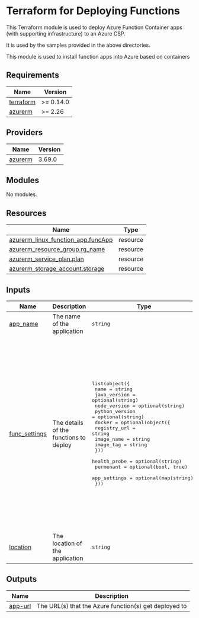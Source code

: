 # Terraform for Deploying Functions

This Terraform module is used to deploy Azure Function Container apps (with supporting infrastructure) to an Azure CSP.

It is used by the samples provided in the above directories.

<!-- BEGIN_TF_DOCS -->
This module is used to install function apps into Azure
based on containers

## Requirements

| Name | Version |
|------|---------|
| <a name="requirement_terraform"></a> [terraform](#requirement\_terraform) | >= 0.14.0 |
| <a name="requirement_azurerm"></a> [azurerm](#requirement\_azurerm) | >= 2.26 |

## Providers

| Name | Version |
|------|---------|
| <a name="provider_azurerm"></a> [azurerm](#provider\_azurerm) | 3.69.0 |

## Modules

No modules.

## Resources

| Name | Type |
|------|------|
| [azurerm_linux_function_app.funcApp](https://registry.terraform.io/providers/hashicorp/azurerm/latest/docs/resources/linux_function_app) | resource |
| [azurerm_resource_group.rg_name](https://registry.terraform.io/providers/hashicorp/azurerm/latest/docs/resources/resource_group) | resource |
| [azurerm_service_plan.plan](https://registry.terraform.io/providers/hashicorp/azurerm/latest/docs/resources/service_plan) | resource |
| [azurerm_storage_account.storage](https://registry.terraform.io/providers/hashicorp/azurerm/latest/docs/resources/storage_account) | resource |

## Inputs

| Name | Description | Type | Default | Required |
|------|-------------|------|---------|:--------:|
| <a name="input_app_name"></a> [app\_name](#input\_app\_name) | The name of the application | `string` | `"testapp"` | no |
| <a name="input_func_settings"></a> [func\_settings](#input\_func\_settings) | The details of the functions to deploy | <pre>list(object({<br>    name           = string<br>    java_version   = optional(string)<br>    node_version   = optional(string)<br>    python_version = optional(string)<br>    docker = optional(object({<br>      registry_url = string<br>      image_name   = string<br>      image_tag    = string<br>    }))<br>    health_probe = optional(string)<br>    permenant    = optional(bool, true)<br>    app_settings = optional(map(string))<br>  }))</pre> | <pre>[<br>  {<br>    "docker": {<br>      "image_name": "azfuncnodejs",<br>      "image_tag": "main",<br>      "registry_url": "https://ghcr.io/tpayne"<br>    },<br>    "health_probe": "/api/version",<br>    "name": "azfuncnodejs"<br>  },<br>  {<br>    "docker": {<br>      "image_name": "azfuncpython",<br>      "image_tag": "main",<br>      "registry_url": "https://ghcr.io/tpayne"<br>    },<br>    "health_probe": "/api/version",<br>    "name": "azfuncpython"<br>  },<br>  {<br>    "java_version": "17",<br>    "name": "java"<br>  },<br>  {<br>    "name": "python",<br>    "python_version": "3.10"<br>  }<br>]</pre> | no |
| <a name="input_location"></a> [location](#input\_location) | The location of the application | `string` | `"West Europe"` | no |

## Outputs

| Name | Description |
|------|-------------|
| <a name="output_app-url"></a> [app-url](#output\_app-url) | The URL(s) that the Azure function(s) get deployed to |
<!-- END_TF_DOCS -->
